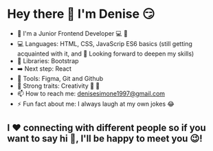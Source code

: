 # Hey there :wave: I'm Denise :smirk: 

- 👩 I'm a Junior Frontend Developer 💻 👶
- 💻 Languages: HTML, CSS, JavaScrip ES6 basics (still getting acquainted with it, and 👀 Looking forward to deepen my skills)
- 📕 Libraries: Bootstrap
- ➡️ Next step: React 
- 🧰 Tools: Figma, Git and Github 
- 💪 Strong traits: Creativity 🦄 🌈
- 📫 How to reach me: denisesimone1997@gmail.com 
- ⚡ Fun fact about me: I always laugh at my own jokes 😂


## I :heart: connecting with different people so if you want to say hi 👋, I'll be happy to meet you 😉! 
